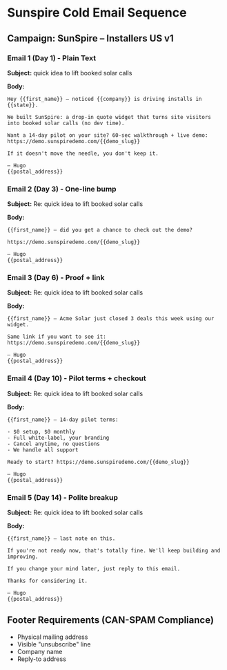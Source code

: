 # Sunspire Cold Email Sequence

## Campaign: SunSpire – Installers US v1

### Email 1 (Day 1) - Plain Text
**Subject:** quick idea to lift booked solar calls

**Body:**
```
Hey {{first_name}} — noticed {{company}} is driving installs in {{state}}.

We built SunSpire: a drop-in quote widget that turns site visitors into booked solar calls (no dev time).

Want a 14-day pilot on your site? 60-sec walkthrough + live demo: https://demo.sunspiredemo.com/{{demo_slug}}

If it doesn't move the needle, you don't keep it.

— Hugo
{{postal_address}}
```

### Email 2 (Day 3) - One-line bump
**Subject:** Re: quick idea to lift booked solar calls

**Body:**
```
{{first_name}} — did you get a chance to check out the demo? 

https://demo.sunspiredemo.com/{{demo_slug}}

— Hugo
{{postal_address}}
```

### Email 3 (Day 6) - Proof + link
**Subject:** Re: quick idea to lift booked solar calls

**Body:**
```
{{first_name}} — Acme Solar just closed 3 deals this week using our widget.

Same link if you want to see it: https://demo.sunspiredemo.com/{{demo_slug}}

— Hugo
{{postal_address}}
```

### Email 4 (Day 10) - Pilot terms + checkout
**Subject:** Re: quick idea to lift booked solar calls

**Body:**
```
{{first_name}} — 14-day pilot terms:

- $0 setup, $0 monthly
- Full white-label, your branding
- Cancel anytime, no questions
- We handle all support

Ready to start? https://demo.sunspiredemo.com/{{demo_slug}}

— Hugo
{{postal_address}}
```

### Email 5 (Day 14) - Polite breakup
**Subject:** Re: quick idea to lift booked solar calls

**Body:**
```
{{first_name}} — last note on this.

If you're not ready now, that's totally fine. We'll keep building and improving.

If you change your mind later, just reply to this email.

Thanks for considering it.

— Hugo
{{postal_address}}
```

## Footer Requirements (CAN-SPAM Compliance)
- Physical mailing address
- Visible "unsubscribe" line
- Company name
- Reply-to address

